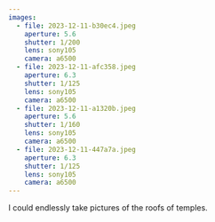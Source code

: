 ```yaml
---
images:
  - file: 2023-12-11-b30ec4.jpeg
    aperture: 5.6
    shutter: 1/200
    lens: sony105
    camera: a6500
  - file: 2023-12-11-afc358.jpeg
    aperture: 6.3
    shutter: 1/125
    lens: sony105
    camera: a6500
  - file: 2023-12-11-a1320b.jpeg
    aperture: 5.6
    shutter: 1/160
    lens: sony105
    camera: a6500
  - file: 2023-12-11-447a7a.jpeg
    aperture: 6.3
    shutter: 1/125
    lens: sony105
    camera: a6500
---
```


I could endlessly take pictures of the roofs of temples.

